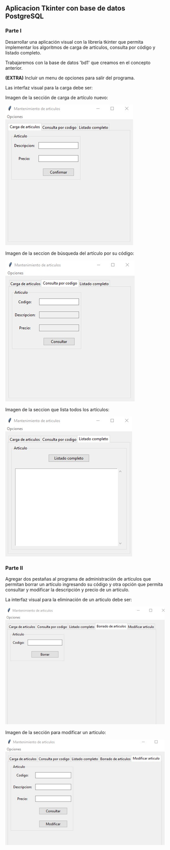 ## Aplicacion Tkinter con base de datos PostgreSQL

### Parte I

Desarrollar una aplicación visual con la librería tkinter que permita implementar los algoritmos de carga de artículos, consulta por código y listado completo.

Trabajaremos con la base de datos 'bd1' que creamos en el concepto anterior.

**(EXTRA)** Incluir un menu de opciones para salir del programa.

Las interfaz visual para la carga debe ser:

Imagen de la sección de carga de artículo nuevo:

![carga-articulo](./imagenes/97_1.jpg)

Imagen de la seccion de búsqueda del artículo por su código:

![busca-articulo](./imagenes/97_2.jpg)

Imagen de la seccion que lista todos los artículos:

![listado-articulos](./imagenes/97_3.jpg)

### Parte II

Agregar dos pestañas al programa de administración de artículos que permitan borrar un artículo ingresando su código y otra opción que permita consultar y modificar la descripción y precio de un artículo.

La interfaz visual para la eliminación de un articulo debe ser:

![eliminar-articulo](./imagenes/97_4.jpg)

Imagen de la sección para modificar un articulo:

![modificar-articulo](./imagenes/97_5.jpg)
